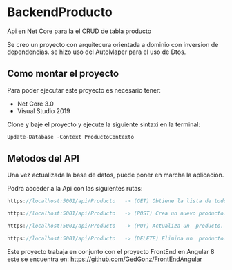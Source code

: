 # BackendProducto
Api en Net Core para la el CRUD de tabla producto

Se creo un proyecto con arquitecura orientada a dominio con inversion de dependencias.
se hizo uso del AutoMaper para el uso de Dtos.

## Como montar el proyecto

Para poder ejecutar este proyecto es necesario tener:

+ Net Core 3.0 <br>
+ Visual Studio 2019 <br>

Clone y baje el proyecto y ejecute la siguiente sintaxi en la terminal:
```cs
Update-Database -Context ProductoContexto
```
## Metodos del API

Una vez actualizada la base de datos, puede poner en marcha la aplicación.

Podra acceder a la Api con las siguientes rutas:

```cs
https://localhost:5001/api/Producto   -> (GET) Obtiene la lista de todos los productos.

https://localhost:5001/api/Producto   -> (POST) Crea un nuevo producto.

https://localhost:5001/api/Producto   -> (PUT) Actualiza un  producto.

https://localhost:5001/api/Producto   -> (DELETE) Elimina un  producto.
```

Este proyecto trabaja en conjunto con el proyecto FrontEnd en Angular 8
este se encuentra en: https://github.com/GedGonz/FrontEndAngular
